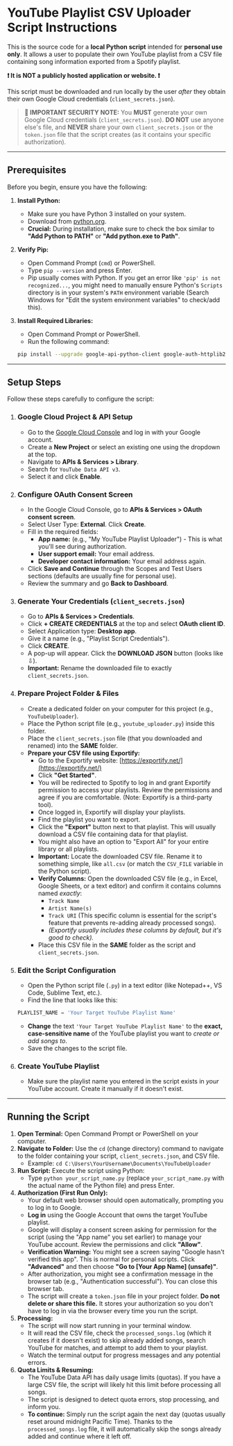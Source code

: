 # YouTube Playlist CSV Uploader Script Instructions

This is the source code for a **local Python script** intended for **personal use only**. It allows a user to populate their own YouTube playlist from a CSV file containing song information exported from a Spotify playlist.

**❗ It is NOT a publicly hosted application or website. ❗**

This script must be downloaded and run locally by the user *after* they obtain their own Google Cloud credentials (`client_secrets.json`).

> **🚨 IMPORTANT SECURITY NOTE:**
> You **MUST** generate your own Google Cloud credentials (`client_secrets.json`). **DO NOT** use anyone else's file, and **NEVER** share your own `client_secrets.json` or the `token.json` file that the script creates (as it contains your specific authorization).

---

## Prerequisites

Before you begin, ensure you have the following:

1.  **Install Python:**
    *   Make sure you have Python 3 installed on your system.
    *   Download from [python.org](https://www.python.org/).
    *   **Crucial:** During installation, make sure to check the box similar to **"Add Python to PATH"** or **"Add python.exe to Path"**.

2.  **Verify Pip:**
    *   Open Command Prompt (`cmd`) or PowerShell.
    *   Type `pip --version` and press Enter.
    *   Pip usually comes with Python. If you get an error like `'pip' is not recognized...`, you might need to manually ensure Python's `Scripts` directory is in your system's `PATH` environment variable (Search Windows for "Edit the system environment variables" to check/add this).

3.  **Install Required Libraries:**
    *   Open Command Prompt or PowerShell.
    *   Run the following command:
      ```bash
      pip install --upgrade google-api-python-client google-auth-httplib2 google-auth-oauthlib
      ```

---

## Setup Steps

Follow these steps carefully to configure the script:

1.  ### Google Cloud Project & API Setup
    *   Go to the [Google Cloud Console](https://console.cloud.google.com/) and log in with your Google account.
    *   Create a **New Project** or select an existing one using the dropdown at the top.
    *   Navigate to **APIs & Services > Library**.
    *   Search for `YouTube Data API v3`.
    *   Select it and click **Enable**.

2.  ### Configure OAuth Consent Screen
    *   In the Google Cloud Console, go to **APIs & Services > OAuth consent screen**.
    *   Select User Type: **External**. Click **Create**.
    *   Fill in the required fields:
        *   **App name:** (e.g., "My YouTube Playlist Uploader") - This is what you'll see during authorization.
        *   **User support email:** Your email address.
        *   **Developer contact information:** Your email address again.
    *   Click **Save and Continue** through the Scopes and Test Users sections (defaults are usually fine for personal use).
    *   Review the summary and go **Back to Dashboard**.

3.  ### Generate Your Credentials (`client_secrets.json`)
    *   Go to **APIs & Services > Credentials**.
    *   Click **+ CREATE CREDENTIALS** at the top and select **OAuth client ID**.
    *   Select Application type: **Desktop app**.
    *   Give it a name (e.g., "Playlist Script Credentials").
    *   Click **CREATE**.
    *   A pop-up will appear. Click the **DOWNLOAD JSON** button (looks like ⇩).
    *   **Important:** Rename the downloaded file to exactly `client_secrets.json`.

4.  ### Prepare Project Folder & Files
    *   Create a dedicated folder on your computer for this project (e.g., `YouTubeUploader`).
    *   Place the Python script file (e.g., `youtube_uploader.py`) inside this folder.
    *   Place the `client_secrets.json` file (that you downloaded and renamed) into the **SAME** folder.
    *   **Prepare your CSV file using Exportify:**
        *   Go to the Exportify website: [https://exportify.net/](https://exportify.net/)
        *   Click **"Get Started"**.
        *   You will be redirected to Spotify to log in and grant Exportify permission to access your playlists. Review the permissions and agree if you are comfortable. (Note: Exportify is a third-party tool).
        *   Once logged in, Exportify will display your playlists.
        *   Find the playlist you want to export.
        *   Click the **"Export"** button next to that playlist. This will usually download a CSV file containing data for that playlist.
        *   You might also have an option to "Export All" for your entire library or all playlists.
        *   **Important:** Locate the downloaded CSV file. Rename it to something simple, like `all.csv` (or match the `CSV_FILE` variable in the Python script).
        *   **Verify Columns:** Open the downloaded CSV file (e.g., in Excel, Google Sheets, or a text editor) and confirm it contains columns named *exactly*:
            *   `Track Name`
            *   `Artist Name(s)`
            *   `Track URI` (This specific column is essential for the script's feature that prevents re-adding already processed songs).
            *   *(Exportify usually includes these columns by default, but it's good to check).*
        *   Place this CSV file in the **SAME** folder as the script and `client_secrets.json`.

5.  ### Edit the Script Configuration
    *   Open the Python script file (`.py`) in a text editor (like Notepad++, VS Code, Sublime Text, etc.).
    *   Find the line that looks like this:
      ```python
      PLAYLIST_NAME = 'Your Target YouTube Playlist Name'
      ```
    *   **Change** the text `'Your Target YouTube Playlist Name'` to the **exact, case-sensitive name** of the YouTube playlist you want to *create or add songs to*.
    *   Save the changes to the script file.

6.  ### Create YouTube Playlist
    *   Make sure the playlist name you entered in the script exists in *your* YouTube account. Create it manually if it doesn't exist.

---

## Running the Script

1.  **Open Terminal:** Open Command Prompt or PowerShell on your computer.
2.  **Navigate to Folder:** Use the `cd` (change directory) command to navigate to the folder containing your script, `client_secrets.json`, and CSV file.
    *   Example: `cd C:\Users\YourUsername\Documents\YouTubeUploader`
3.  **Run Script:** Execute the script using Python:
    *   Type `python your_script_name.py` (replace `your_script_name.py` with the actual name of the Python file) and press Enter.
4.  **Authorization (First Run Only):**
    *   Your default web browser should open automatically, prompting you to log in to Google.
    *   **Log in** using the Google Account that owns the target YouTube playlist.
    *   Google will display a consent screen asking for permission for the script (using the "App name" you set earlier) to manage your YouTube account. Review the permissions and click **"Allow"**.
    *   **Verification Warning:** You might see a screen saying "Google hasn't verified this app". This is normal for personal scripts. Click **"Advanced"** and then choose **"Go to [Your App Name] (unsafe)"**.
    *   After authorization, you might see a confirmation message in the browser tab (e.g., "Authentication successful"). You can close this browser tab.
    *   The script will create a `token.json` file in your project folder. **Do not delete or share this file.** It stores your authorization so you don't have to log in via the browser every time you run the script.
5.  **Processing:**
    *   The script will now start running in your terminal window.
    *   It will read the CSV file, check the `processed_songs.log` (which it creates if it doesn't exist) to skip already added songs, search YouTube for matches, and attempt to add them to your playlist.
    *   Watch the terminal output for progress messages and any potential errors.
6.  **Quota Limits & Resuming:**
    *   The YouTube Data API has daily usage limits (quotas). If you have a large CSV file, the script will likely hit this limit before processing all songs.
    *   The script is designed to detect quota errors, stop processing, and inform you.
    *   **To continue:** Simply run the script again the next day (quotas usually reset around midnight Pacific Time). Thanks to the `processed_songs.log` file, it will automatically skip the songs already added and continue where it left off.
